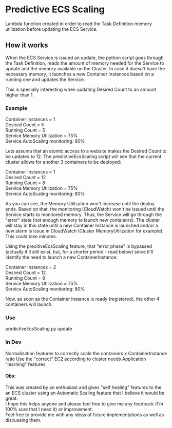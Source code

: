 Predictive ECS Scaling
===

Lambda function created in order to read the Task Definition memory utilization before updating the ECS Service.

## How it works

When the ECS Service is issued an update, the python script goes through the Task Definition, reads the amount of memory needed for the Service to update and the memory available on the Cluster. In case it doesn't have the necessary memory, it launches a new Container Instances based on a running one and updates the Service.

This is specially interesting when updating Desired Count to an amount higher than 1.

### Example

Container Instances = 1  
Desired Count = 5  
Running Count = 5  
Service Memory Utilization = 75%  
Service AutoScaling monitoring: 80%

Lets assuma that an atomic access to a website makes the Desired Count to be updated to 12. The predictiveEcsScaling script will see that the current cluster allows for another 3 containers to be deployed:

Container Instances = 1  
Desired Count = 12  
Running Count = 8  
Service Memory Utilization = 75%  
Service AutoScaling monitoring: 80%

As you can see, the Memory Utilization won't increase until the deploy ends. Based on that, the monitoring (CloudWatch) won't be issued until the Service starts to monitored memory. Thus, the Service will go through the "error" state (not enough memory to launch new contaienrs). The cluster will stay in this state until a new Container Instance is launched and/or a new alarm is issue in CloudWatch (Cluster MemoryUtilization for example). This could take minutes.

Using the precitiveEcsScaling feature, that "error phase" is bypassed (actually it'll still exist, but, for a shorter period - read below) since it'll identify the need to launch a new ContainerInstance:

Container Instances = 2  
Desired Count = 12  
Running Count = 8  
Service Memory Utilization = 75%  
Service AutoScaling monitoring: 80% 

Now, as soon as the Container Instance is ready (registered), the other 4 containers will launch. 

### Use

predictiveEcsScaling.py update <clusterName> <serviceName> <desiredCount>

### In Dev

Normalization features to correctly scale the containers x ContainerInstance ratio
Use the "correct" EC2 according to cluster needs
Application "learning" features

#### Obs:

This was created by an enthusiast and gives "self healing" features to the an ECS cluster using an Automatic Scaling feature that I believe it would be great.  
I hope this helps anyone and please feel free to give me any feedback (I'm 100% sure that I need it) or improvement.  
Feel free to provide me with any ideas of future implementations as well as discussing them.